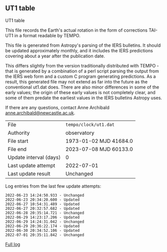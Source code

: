 
## UT1 table

UT1 table

This file records the Earth's actual rotation in the form of
corrections TAI-UT1 in a format readable by TEMPO.

This file is generated from Astropy's parsing of the IERS
bulletins. It should be updated approximately monthly, and it
includes the IERS predictions covering about a year after the
publication date.

This differs slightly from the version traditionally distributed
with TEMPO - that is generated by a combination of a perl script
parsing the output from the IERS web form and a custom C program
generating predictions. As a result, this generated file may not
extend as far into the future as the conventional ut1.dat does.
There are also minor differences in some of the early values; the
origin of these early values is not completely clear, and some of
them predate the earliest values in the IERS bulletins Astropy uses.

If there are any questions, contact Anne Archibald
<anne.archibald@newcastle.ac.uk>.

|     |     |
|:--- |:--- |
| File | `tempo/clock/ut1.dat` |
| Authority | observatory |
| File start | 1973-01-02 MJD 41684.0 |
| File end | 2023-07-08 MJD 60133.0 |
| Update interval (days) | 0 |
| Last update attempt | 2022-07-01 |
| Last update result | Unchanged |

Log entries from the last few update attempts:
```
2022-06-23 14:24:50.933 - Unchanged
2022-06-23 20:34:20.600 - Updated
2022-06-27 10:54:31.489 - Updated
2022-06-27 20:32:57.682 - Updated
2022-06-28 20:35:14.721 - Unchanged
2022-06-29 14:23:17.206 - Updated
2022-06-29 14:24:31.042 - Unchanged
2022-06-29 20:36:22.174 - Updated
2022-06-30 20:34:52.106 - Updated
2022-07-01 20:35:11.842 - Unchanged
```
[Full log](https://raw.githubusercontent.com/ipta/pulsar-clock-corrections/main/log/tempo/clock/ut1.dat.log)
